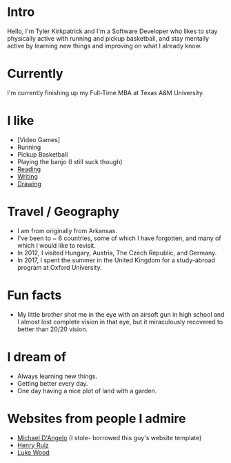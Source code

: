 
# Intro

Hello, I'm Tyler Kirkpatrick and I'm a Software Developer who likes to stay physically active with running and pickup basketball, and stay mentally active by learning new things and improving on what I already know.

# Currently

I'm currently finishing up my Full-Time MBA at Texas A&M University.

# I like

- [Video Games]
- Running
- Pickup Basketball
- Playing the banjo (I still suck though)
- [Reading](https://www.goodreads.com/user/show/141629135-tyler-kirkpatrick)
- [Writing](https://medium.com/@tkirkpatrick404)
- [Drawing](https://instagram.com/alliseeisbeans)

# Travel / Geography

- I am from originally from Arkansas.
- I've been to ~ 6 countries, some of which I have forgotten, and many of which I would like to revisit.
- In 2012, I visited Hungary, Austria, The Czech Republic, and Germany.
- In 2017, I spent the summer in the United Kingdom for a study-abroad program at Oxford University.

# Fun facts

- My little brother shot me in the eye with an airsoft gun in high school and I almost lost complete vision in that eye, but it miraculously recovered to better than 20/20 vision.

# I dream of

- Always learning new things.
- Getting better every day.
- One day having a nice plot of land with a garden.

# Websites from people I admire

- [Michael D'Angelo](https://mldangelo.com/) (I stole- borrowed this guy's website template)
- [Henry Ruiz](https://haruiz.github.io/en/about/)
- [Luke Wood](https://lukewood.xyz/about)